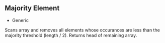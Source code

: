 Majority Element
---

- Generic

Scans array and removes all elements whose occurances are less than the majority threshold (length / 2). Returns head of remaining array.
